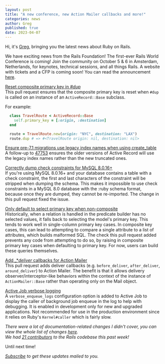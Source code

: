 ```yaml
---
layout: post
title: "A new conference, new Action Mailer callbacks and more!"
categories: news
author: Greg
published: true
date: 2023-04-07
---
```



Hi, it's [Greg](https://greg.molnar.io), bringing you the latest news about Ruby on Rails.

We have exciting news from the Rails Foundation! The first-ever Rails World Conference is coming! Join the community on October 5 & 6 in Amsterdam, Netherlands,  for keynotes, technical sessions, and all things Rails. A website with tickets and a CFP is coming soon!
You can read the announcement [here](https://rubyonrails.org/2023/4/6/rails-world-is-coming).

[Reset composite primary key in _#dup_](https://github.com/rails/rails/pull/47872)  
This pull request ensures that the composite primary key is reset when `#dup` is called on an instance of an `ActiveRecord::Base` subclass.
  
For example:
  ```ruby
    class TravelRoute < ActiveRecord::Base
      self.primary_key = [:origin, :destination]
    end

    route = TravelRoute.new(origin: "NYC", destination: "LAX")
    route.dup # => #<TravelRoute origin: nil, destination: nil>
  ```

[Ensure pre-7.1 migrations use legacy index names when using create_table](https://github.com/rails/rails/pull/47863)  
A follow-up to [47753](https://github.com/rails/rails/pull/47753) ensures the older versions of Active Record will use the legacy index names rather than the new truncated ones.
  

[Correctly dump check constraints for MySQL 8.0.16+](https://github.com/rails/rails/pull/47851)  
If you're using MySQL 8.0.16+ and your database contains a table with a check constraint, the first and last characters of the constraint will be stripped when dumping the schema. This makes it impossible to use check constraints in a MySQL 8.0 database with the :ruby schema format, because once they are dumped, they cannot be re-imported. 
The change in this pull request fixed the issue.


[Only default to select primary key when non-composite](https://github.com/rails/rails/pull/47836)  
Historically, when a relation is handled in the predicate builder has no selected values, it falls back to selecting the model's primary key. This tends to work well in single-column primary key cases. In composite key cases, this can lead to attempting to compare a single attribute to a list of attributes, which builds malformed SQL.
The check this pull request added prevents any code from attempting to do so, by raising in composite primary key cases when defaulting to primary key. For now, users can build these queries themselves. 

[Add _*_deliver_ callbacks for Action Mailer](https://github.com/rails/rails/pull/47630)  
This pull request adds deliver callbacks (e.g. `before_deliver`, `after_deliver`, `around_deliver`) to Action Mailer. The benefit is that it allows delivery observer/interceptor-like behaviors within the context of the instance of `ActionMailer::Base` rather than operating only on the Mail object.

[Active Job verbose logging](https://github.com/rails/rails/pull/47839)  
A `verbose_enqueue_logs` configuration option is added to Active Job to display the caller of background job enqueue in the log to help with debugging.
It is enabled in development only for new and upgraded applications. Not recommended for use in the production environment since it relies on Ruby's `Kernel#caller` which is fairly slow.

_There were a lot of documentation-related changes I didn't cover, you can view the whole list of changes [here](https://github.com/rails/rails/compare/@%7B2023-03-31%7D...main@%7B2023-04-07%7D)._  
_We had [21 contributors](https://contributors.rubyonrails.org/contributors/in-time-window/20230331-20230407) to the Rails codebase this past week!_

Until next time!  

_[Subscribe](https://world.hey.com/this.week.in.rails) to get these updates mailed to you._
